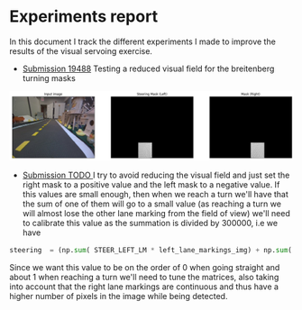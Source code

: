 # Experiments report
In this document I track the different experiments I made to improve the results of the visual servoing exercise.

- [Submission 19488](https://challenges.duckietown.org/v4/humans/submissions/19488) Testing a reduced visual field for the breitenberg turning masks

![Submission 19488](./images/19488-LM-masks.png)

- [Submission TODO ]() I try to avoid reducing the visual field and just set the right mask to a positive value and the left mask to a negative value. If this values are small enough, then when we reach a turn we'll have that the sum of one of them will go to a small value (as reaching a turn we will almost lose the other lane marking from the field of view) we'll need to calibrate this value as the summation is divided by 300000, i.e we have

```python
steering  = (np.sum( STEER_LEFT_LM * left_lane_markings_img) + np.sum( STEER_RIGHT_LM * right_lane_markings_img))/300000
```
Since we want this value to be on the order of 0 when going straight and about 1 when reaching a turn we'll need to tune the matrices, also taking into account that the right lane markings are continuous and thus have a higher number of pixels in the image while being detected.